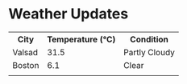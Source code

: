 # Weather Updates

<!-- WEATHER-UPDATE-START -->
<table><tr><th>City</th><th>Temperature (°C)</th><th>Condition</th></tr><tr><td>Valsad</td><td>31.5</td><td>Partly Cloudy</td></tr><tr><td>Boston</td><td>6.1</td><td>Clear</td></tr><tr><td></td><td></td><td></td></tr></table>
<!-- WEATHER-UPDATE-END -->
